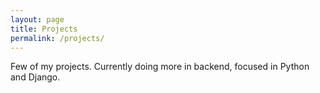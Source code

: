 ```yaml
---
layout: page
title: Projects
permalink: /projects/
---
```


Few of my projects. Currently doing more in backend, focused in Python and Django.
